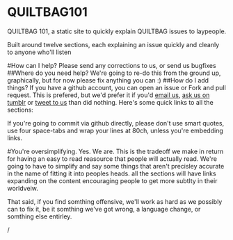 QUILTBAG101
===========

QUILTBAG 101, a static site to quickly explain QUILTBAG issues to laypeople.

Built around twelve sections, each explaining an issue quickly and cleanly 
to anyone who'll listen

#How can I help?
Please send any corrections to us, or send us bugfixes
##Where do you need help?
We're going to re-do this from the ground up, graphically, but for now please fix anything you can :)
##How do I add things?
If you have a github account, you can open an issue or Fork and pull request.
This is prefered, but we'd prefer it if you'd [email
us](mailto:drcable+QUILTBAG@tarbwf.com), [ask us on
tumblr](http://quiltbag101.tumblr.com/ask) or [tweet to
us](http://twitter.com/home/?status=@QUILTBAG101 ) than did nothing. 
Here's some quick links to all the sections:

If you're going to commit via github directly, please don't use smart quotes, 
use four space-tabs and wrap your lines at 80ch, unless you're embedding links.

#You're oversimplifying.
Yes. We are. This is the tradeoff we make in return for having an easy to read
reasource that people will actually read. We're going to have to simplify and
say some things that aren't precisley accurate in the name of fitting it into
peoples heads. all the sections will have links expanding on the content
encouraging people to get more subtlty in their worldveiw. 

That said, if you find somthing offensive, we'll work as hard as we possibly
can to fix it, be it somthing we've got wrong, a language change, or somthing
else entirley. 

/
